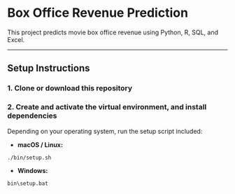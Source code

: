 # Box Office Revenue Prediction

This project predicts movie box office revenue using Python, R, SQL, and Excel.

---

## Setup Instructions

### 1. Clone or download this repository

### 2. Create and activate the virtual environment, and install dependencies

Depending on your operating system, run the setup script included:

- **macOS / Linux:**

```bash
./bin/setup.sh
```

- **Windows:**
```bash
bin\setup.bat
```
